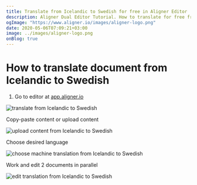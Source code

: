 ```yaml
---
title: Translate from Icelandic to Swedish for free in Aligner Editor
description: Aligner Dual Editor Tutorial. How to translate for free from Icelandic to Swedish. Aligner is multilingual document management platform. 
ogImage: "https://www.aligner.io/images/aligner-logo.png"
date: 2020-05-06T07:09:21+03:00
image: ../images/aligner-logo.png
onBlog: true
---
```


# How to translate document from Icelandic to Swedish

1. Go to editor at [app.aligner.io](https://app.aligner.io "Aligner App web page")

![translate from Icelandic to Swedish](../aligner-blank-editor.png "translate from Icelandic to Swedish")

Copy-paste content or upload content

![upload content from Icelandic to Swedish](../aligner-uploaded-document.png "upload content from Icelandic to Swedish")

Choose desired language

![choose machine translation from Icelandic to Swedish](../aligner-language-dropdown.png "choose machine translation from Icelandic to Swedish")

Work and edit 2 documents in parallel

![edit translation from Icelandic to Swedish](../aligner-double-sitded-editor.png "edit translation from Icelandic to Swedish")

